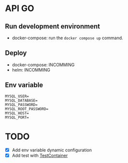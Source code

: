 # API GO

## Run development environment

- docker-compose: run the `docker compose up` command.

## Deploy

- docker-compose: INCOMMING
- helm: INCOMMING

## Env variable
```properties
MYSQL_USER=
MYSQL_DATABASE=
MYSQL_PASSWORD=
MYSQL_ROOT_PASSWORD=
MYSQL_HOST=
MYSQL_PORT=
```

# TODO
- [x] Add env variable dynamic configuration
- [x] Add test with [TestContainer](https://golang.testcontainers.org/)
